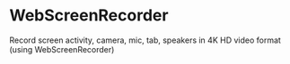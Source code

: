 # WebScreenRecorder
Record screen activity, camera, mic, tab, speakers in 4K HD video format (using WebScreenRecorder)
